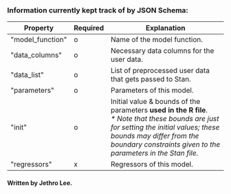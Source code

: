 ### Information currently kept track of by JSON Schema:
Property | Required | Explanation
-|-|-
"model_function" | o | Name of the model function.
"data_columns" | o | Necessary data columns for the user data.
"data_list" | o | List of preprocessed user data that gets passed to Stan.
"parameters" | o | Parameters of this model.
"init" | o | Initial value & bounds of the parameters **used in the R file**.</br>*\* Note that these bounds are just for setting the initial values; these bounds may differ from the boundary constraints given to the parameters in the Stan file.*
"regressors" | x | Regressors of this model.

#### Written by Jethro Lee.
